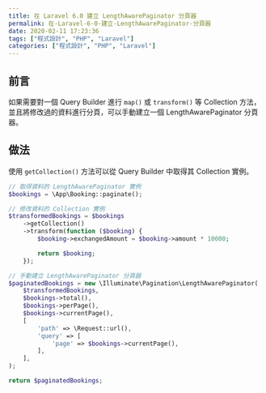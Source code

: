 ```yaml
---
title: 在 Laravel 6.0 建立 LengthAwarePaginator 分頁器
permalink: 在-Laravel-6-0-建立-LengthAwarePaginator-分頁器
date: 2020-02-11 17:23:36
tags: ["程式設計", "PHP", "Laravel"]
categories: ["程式設計", "PHP", "Laravel"]
---
```


## 前言

如果需要對一個 Query Builder 進行 `map()` 或 `transform()` 等 Collection 方法，並且將修改過的資料進行分頁，可以手動建立一個 LengthAwarePaginator 分頁器。

## 做法

使用 `getCollection()` 方法可以從 Query Builder 中取得其 Collection 實例。

```PHP
// 取得資料的 LengthAwarePaginator 實例
$bookings = \App\Booking::paginate();

// 修改資料的 Collection 實例
$transformedBookings = $bookings
    ->getCollection()
    ->transform(function ($booking) {
        $booking->exchangedAmount = $booking->amount * 10000;

        return $booking;
    });

// 手動建立 LengthAwarePaginator 分頁器
$paginatedBookings = new \Illuminate\Pagination\LengthAwarePaginator(
    $transformedBookings,
    $bookings->total(),
    $bookings->perPage(),
    $bookings->currentPage(),
    [
        'path' => \Request::url(),
        'query' => [
            'page' => $bookings->currentPage(),
        ],
    ],
);

return $paginatedBookings;
```
